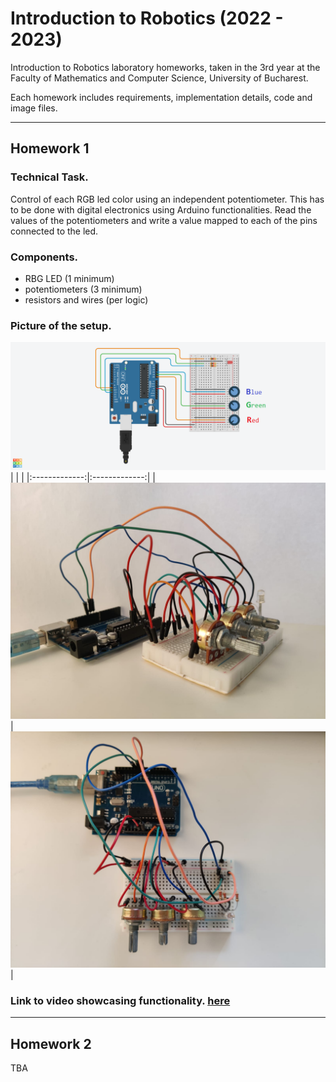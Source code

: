 # **Introduction to Robotics (2022 - 2023)**
Introduction to Robotics laboratory homeworks, taken in the 3rd year at the Faculty of Mathematics and Computer Science, University of Bucharest. 

Each homework includes requirements, implementation details, code and image files.

---
  
## **Homework 1**

### Technical Task.
Control of each RGB led color using an independent potentiometer. This has to be done with digital electronics using Arduino functionalities. Read the values of the potentiometers and write a value mapped to each of the pins connected to the led.

### Components.
- RBG  LED  (1  minimum)
- potentiometers  (3  minimum)
- resistors and wires (per logic)

### Picture of the setup.
![pic1](./Homework_1/hw1_pic3.png)
| | | 
|:-------------:|:-------------:|
|![pic1](./Homework_1/hw1_pic1.jpeg) |  ![pic2](./Homework_1/hw1_pic2.jpeg)|

### Link to video showcasing functionality. [here](https://youtu.be/BMWLpSUMGW8)

---

## **Homework 2**
TBA
